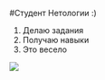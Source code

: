 #Студент Нетологии :)
1. Делаю задания
2. Получаю навыки
3. Это весело


![](https://russkiiyazyk.ru/wp-content/uploads/2018/06/Kartinka.jpg)
